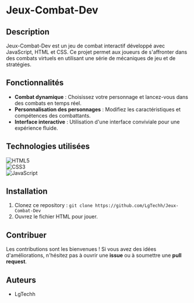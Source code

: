 # Jeux-Combat-Dev

## Description
Jeux-Combat-Dev est un jeu de combat interactif développé avec JavaScript, HTML et CSS. Ce projet permet aux joueurs de s'affronter dans des combats virtuels en utilisant une série de mécaniques de jeu et de stratégies.

## Fonctionnalités
- **Combat dynamique** : Choisissez votre personnage et lancez-vous dans des combats en temps réel.
- **Personnalisation des personnages** : Modifiez les caractéristiques et compétences des combattants.
- **Interface interactive** : Utilisation d'une interface conviviale pour une expérience fluide.

## Technologies utilisées
![HTML5](https://img.shields.io/badge/HTML5-E34F26?style=for-the-badge&logo=html5&logoColor=white)  
![CSS3](https://img.shields.io/badge/CSS3-1572B6?style=for-the-badge&logo=css3&logoColor=white)  
![JavaScript](https://img.shields.io/badge/JavaScript-F7DF1E?style=for-the-badge&logo=javascript&logoColor=black) 

## Installation
1. Clonez ce repository : `git clone https://github.com/LgTechh/Jeux-Combat-Dev`
2. Ouvrez le fichier HTML pour jouer.

## Contribuer
Les contributions sont les bienvenues ! Si vous avez des idées d'améliorations, n'hésitez pas à ouvrir une **issue** ou à soumettre une **pull request**.

## Auteurs
- LgTechh

